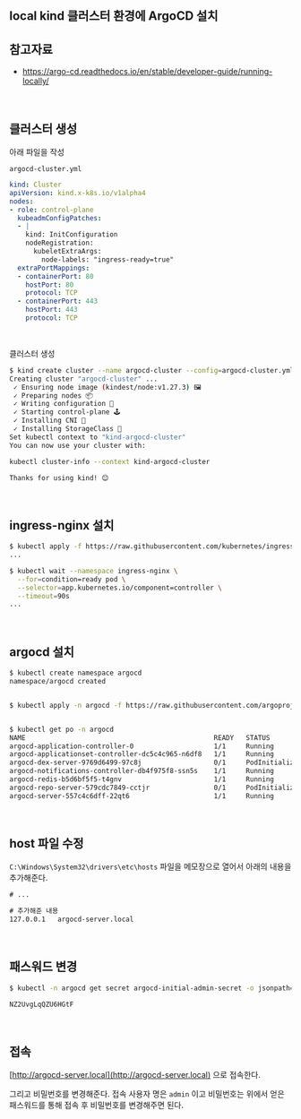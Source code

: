 ## local kind 클러스터 환경에 ArgoCD 설치

## 참고자료

- https://argo-cd.readthedocs.io/en/stable/developer-guide/running-locally/

<br>



## 클러스터 생성

아래 파일을 작성

`argocd-cluster.yml`

```yaml
kind: Cluster
apiVersion: kind.x-k8s.io/v1alpha4
nodes:
- role: control-plane
  kubeadmConfigPatches:
  - |
    kind: InitConfiguration
    nodeRegistration:
      kubeletExtraArgs:
        node-labels: "ingress-ready=true"
  extraPortMappings:
  - containerPort: 80
    hostPort: 80
    protocol: TCP
  - containerPort: 443
    hostPort: 443
    protocol: TCP
```

<br>



클러스터 생성

```bash
$ kind create cluster --name argocd-cluster --config=argocd-cluster.yml
Creating cluster "argocd-cluster" ...
 ✓ Ensuring node image (kindest/node:v1.27.3) 🖼
 ✓ Preparing nodes 📦
 ✓ Writing configuration 📜
 ✓ Starting control-plane 🕹️
 ✓ Installing CNI 🔌
 ✓ Installing StorageClass 💾
Set kubectl context to "kind-argocd-cluster"
You can now use your cluster with:

kubectl cluster-info --context kind-argocd-cluster

Thanks for using kind! 😊
```

<br>



## ingress-nginx 설치

```bash
$ kubectl apply -f https://raw.githubusercontent.com/kubernetes/ingress-nginx/main/deploy/static/provider/kind/deploy.yaml
...

$ kubectl wait --namespace ingress-nginx \
  --for=condition=ready pod \
  --selector=app.kubernetes.io/component=controller \
  --timeout=90s
...

```

<br>



## argocd 설치

```bash
$ kubectl create namespace argocd
namespace/argocd created


$ kubectl apply -n argocd -f https://raw.githubusercontent.com/argoproj/argo-cd/stable/manifests/install.yaml


$ kubectl get po -n argocd
NAME                                               READY   STATUS            RESTARTS   AGE
argocd-application-controller-0                    1/1     Running           0          32s
argocd-applicationset-controller-dc5c4c965-n6df8   1/1     Running           0          32s
argocd-dex-server-9769d6499-97c8j                  0/1     PodInitializing   0          32s
argocd-notifications-controller-db4f975f8-ssn5s    1/1     Running           0          32s
argocd-redis-b5d6bf5f5-t4gnv                       1/1     Running           0          32s
argocd-repo-server-579cdc7849-cctjr                0/1     PodInitializing   0          32s
argocd-server-557c4c6dff-22qt6                     1/1     Running           0          32s
```

<br>



## host 파일 수정

`C:\Windows\System32\drivers\etc\hosts` 파일을 메모장으로 열어서 아래의 내용을 추가해준다.

```txt
# ...

# 추가해준 내용
127.0.0.1	argocd-server.local
```

<br>



## 패스워드 변경

```bash
$ kubectl -n argocd get secret argocd-initial-admin-secret -o jsonpath="{.data.password}" | base64 -d

NZ2UvgLqQZU6HGtF
```

<br>



## 접속

[http://argocd-server.local](http://argocd-server.local) 으로 접속한다.

그리고 비밀번호를 변경해준다. 접속 사용자 명은 `admin` 이고 비밀번호는 위에서 얻은 패스워드를 통해 접속 후 비밀번호를 변경해주면 된다.

<br>



